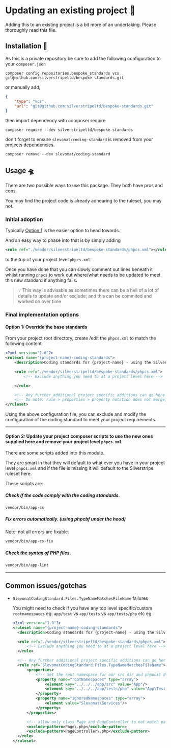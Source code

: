 # Updating an existing project 🚜

Adding this to an existing project is a bit more of an undertaking. Please thoroughly read this file.


## Installation 🧞
As this is a private repository be sure to add the following configuration to your `composer.json`

```shell
composer config repositories.bespoke_standards vcs git@github.com:silverstripeltd/bespoke-standards.git
```

or manually add,

```json
{
    "type": "vcs",
    "url": "git@github.com:silverstripeltd/bespoke-standards.git"
}
```

then import dependency with composer require

```shell
composer require --dev silverstripeltd/bespoke-standards
```


don't forget to ensure `slevomat/coding-standard` is removed from your projects dependencies.
```shell
composer remove --dev slevomat/coding-standard
```

## Usage 🛸

There are two possible ways to use this package. They both have pros and cons.

You may find the project code is already adhearing to the ruleset, you may not.

### Initial adoption

Typically [Option 1](#option-1-override-the-base-standards) is the easier option to head towards.

And an easy way to phase into that is by simply adding

```xml
<rule ref="./vendor/silverstripeltd/bespoke-standards/phpcs.xml"></rule>
```
to the top of your project level `phpcs.xml`.

Once you have done that you can slowly comment out lines beneath it whilst running `phpcs` to work out where/what needs to be updated to meet this new standard if anything fails.

> 💡 This way is advisable as sometimes there can be a hell of a lot of details to update and/or exclude; and this can be commited and worked on over time



### Final implementation options


#### Option 1: Override the base standards

From your project root directory, create /edit the `phpcs.xml` to match the following content

```xml
<?xml version="1.0"?>
<ruleset name="{project-name}-coding-standards">
    <description>Coding standards for {project-name} - using the Silverstripe Bespoke Coding Standard</description>

    <rule ref="./vendor/silverstripeltd/bespoke-standards/phpcs.xml">
        <!-- Exclude anything you need to at a project level here -->

    </rule>

    <!-- Any further additional project specific additions can go here if needed -->
    <!-- Do note: rule > properties > property notation does not merge, you have to define the full details -->
</ruleset>
```

Using the above configuration file, you can exclude and modify the configuration
of the coding standard to meet your project requirements.

---

#### Option 2: Update your project composer scripts to use the new ones supplied here and remove your project level `phpcs.xml`

There are some scripts added into this module.

They are smart in that they will default to what ever you have in your project level `phpcs.xml` and if the file is missing it will default to the Silverstripe ruleset here.


These scripts are:


##### Check if the code comply with the coding standards.

   ```shell
   vendor/bin/app-cs
   ```

##### Fix errors automatically. (using phpcbf under the hood)
Note: not all errors are fixable.

   ```bash
   vendor/bin/app-cs-fix
   ```

##### Check the syntax of PHP files.

   ```bash
   vendor/bin/app-lint
   ```

---



## Common issues/gotchas

- `SlevomatCodingStandard.Files.TypeNameMatchesFileName` failures

  You might need to check if you have any top level specific/custom `rootnamespaces` eg: `app/test` vs `app/tests` vs `app/tests/php` etc
  eg
  ```xml
  <?xml version="1.0"?>
  <ruleset name="{project-name}-coding-standards">
    <description>Coding standards for {project-name} - using the Silverstripe Bespoke Coding Standard</description>

    <rule ref="./vendor/silverstripeltd/bespoke-standards/phpcs.xml">
        <!-- Exclude anything you need to at a project level here -->
    </rule>

    <!-- Any further additional project specific additions can go here if needed -->
    <rule ref="SlevomatCodingStandard.Files.TypeNameMatchesFileName">
        <properties>
            <!-- Set the root namespace for our src dir and phpunit dir. Please change these as required -->
            <property name="rootNamespaces" type="array">
                <element key="../../../app/src" value="App"/>
                <element key="../../../app/tests/php" value="App\Tests" /> <!-- <==== CUSTOM PATH -->
            </property>
            <property name="ignoredNamespaces" type="array">
                <element value="Slevomat\Services"/>
            </property>
        </properties>

        <!-- allow only class Page and PageController to not match path -->
        <exclude-pattern>Page\.php</exclude-pattern>
        <exclude-pattern>PageController\.php</exclude-pattern>
    </rule>
  </ruleset>
  ```
